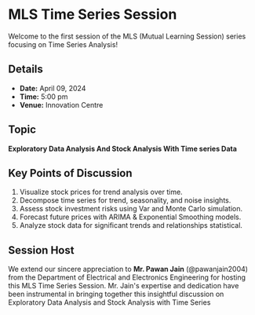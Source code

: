 # MLS Time Series Session

Welcome to the first session of the MLS (Mutual Learning Session) series focusing on Time Series Analysis!

## Details

- **Date:** April 09, 2024
- **Time:** 5:00 pm
- **Venue:** Innovation Centre

## Topic

**Exploratory Data Analysis And Stock Analysis With Time series Data**

## Key Points of Discussion

1. Visualize stock prices for trend analysis over time.
2. Decompose time series for trend, seasonality, and noise insights.
3. Assess stock investment risks using Var and Monte Carlo simulation.
4. Forecast future prices with ARIMA & Exponential Smoothing models.
5. Analyze stock data for significant trends and relationships statistical.

## Session Host

We extend our sincere appreciation to **Mr. Pawan Jain** (@pawanjain2004) from the Department of Electrical and Electronics Engineering for hosting this MLS Time Series Session. Mr. Jain's expertise and dedication have been instrumental in bringing together this insightful discussion on Exploratory Data Analysis and Stock Analysis with Time Series

